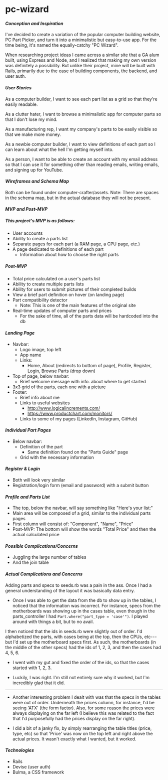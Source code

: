 # pc-wizard

#### _Conception and Inspiration_
I've decided to create a variation of the popular computer building website, PC Part Picker, and turn it into a minimalistic but easy-to-use app. For the time being, it's named the equally-catchy "PC Wizard".

When researching project ideas I came across a similar site that a GA alum built, using Express and Node, and I realized that making my own version was definitely a possibility. But unlike their project, mine will be built with Rails, primarily due to the ease of building components, the backend, and user auth.

#### _User Stories_
As a computer builder, I want to see each part list as a grid so that they're easily readable.

As a clutter hater, I want to browse a minimalistic app for computer parts so that I don't lose my mind.

As a manufacturing rep, I want my company's parts to be easily visible so that we make more money.

As a newbie computer builder, I want to view definitions of each part so I can learn about what the hell I'm getting myself into.

As a person, I want to be able to create an account with my email address so that I can use it for something other than reading emails, writing emails, and signing up for YouTube.

#### _Wireframes and Schema Map_
Both can be found under computer-crafter/assets.
Note: There are spaces in the schema map, but in the actual database they will not be present.

#### _MVP and Post-MVP_
##### This project's MVP is as follows:
  - User accounts
  - Ability to create a parts list
  - Separate pages for each part (a RAM page, a CPU page, etc.)
  - A page dedicated to definitions of each part
    - Information about how to choose the right parts

##### Post-MVP
  - Total price calculated on a user's parts list
  - Ability to create multiple parts lists
  - Ability for users to submit pictures of their completed builds
  - View a brief part definition on hover (on landing page)
  - Part compatibility detector
    - Note: This is one of the main features of the original site
  - Real-time updates of computer parts and prices
    - For the sake of time, all of the parts data will be hardcoded into the db

#### _Landing Page_
  - Navbar:
    - Logo image, top left
    - App name
    - Links:
      - Home, About (redirects to bottom of page), Profile, Register, Login, Browse Parts (drop down)
  - Top of page, below navbar:
    - Brief welcome message with info. about where to get started
  - 3x3 grid of the parts, each one with a picture
  - Footer:
    - Brief info about me
    - Links to useful websites
      - http://www.logicalincrements.com/
      - https://www.productchart.com/monitors/
    - Links to some of my pages (LinkedIn, Instagram, GitHub)

#### _Individual Part Pages_
  - Below navbar:
    - Definition of the part
      - Same definition found on the "Parts Guide" page
    - Grid with the necessary information

#### _Register & Login_
  - Both will look very similar
  - Registration/login form (email and password) with a submit button

#### _Profile and Parts List_
  - The top, below the navbar, will say something like "Here's your list:"
  - Main area will be composed of a grid, similar to the individual parts pages
  - First column will consist of: "Component", "Name", "Price"
  - Post-MVP: The bottom will show the words "Total Price" and then the actual calculated price

#### _Possible Complications/Concerns_
 - Juggling the large number of tables
  - And the join table

#### _Actual Complications and Concerns_
Adding parts and specs to seeds.rb was a pain in the ass. Once I had a general understanding of the layout it was basically data entry.

- Once I was able to get the data from the db to show up in the tables, I noticed that the information was incorrect. For instance, specs from the motherboards was showing up in the cases table, even though in the parts_controller I had ``Part.where("part_type = 'case'")``. I played around with things a bit, but to no avail.

I then noticed that the ids in seeds.rb were slightly out of order. I'd alphabetized the parts, with cases being at the top, then the CPUs, etc---but I'd set up the motherboard specs first. As such, the motherboards (in the middle of the other specs) had the ids of 1, 2, 3, and then the cases had 4, 5, 6.

- I went with my gut and fixed the order of the ids, so that the cases started with 1, 2, 3.

- Luckily, I was right. I'm still not entirely sure why it worked, but I'm incredibly glad that it did.

---

- Another interesting problem I dealt with was that the specs in the tables were out of order. Underneath the prices column, for instance, I'd be seeing 'ATX' (the form factor). Also, for some reason the prices were always displaying on the far left (I believe this was related to the fact that I'd purposefully had the prices display on the far right).

- I did a bit of a janky fix, by simply rearranging the table titles (price, type, etc) so that 'Price' was now on the top left and right above the actual prices. It wasn't exactly what I wanted, but it worked.

#### _Technologies_
- Rails
- Devise (user auth)
- Bulma, a CSS framework
